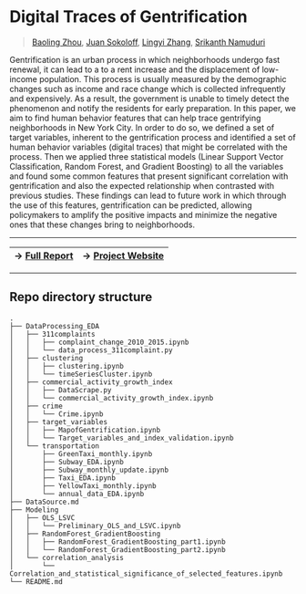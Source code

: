 # Digital Traces of Gentrification


 
> [Baoling Zhou](https://github.com/baolingz), [Juan Sokoloff](https://github.com/juansokoloff), [Lingyi Zhang](https://github.com/lingyielia), [Srikanth Namuduri](https://github.com/srikanth261)


Gentrification is an urban process in which neighborhoods undergo fast renewal, it can lead to a to a rent increase and the displacement of low-income population. This process is usually measured by the demographic changes such as income and race change which is collected infrequently and expensively. As a result, the government is unable to timely detect the phenomenon and notify the residents for early preparation. In this paper, we aim to find human behavior features that can help trace gentrifying neighborhoods in New York City. In order to do so, we defined a set of target variables, inherent to the gentrification process and identified a set of human behavior variables (digital traces) that might be correlated with the process. Then we applied three statistical models (Linear Support Vector Classification, Random Forest, and Gradient Boosting) to all the variables and found some common features that present significant correlation with gentrification and also the expected relationship when contrasted with previous studies. These findings can lead to future work in which through the use of this features, gentrification can be predicted, allowing policymakers to amplify the positive impacts and minimize the negative ones that these changes bring to neighborhoods.

---------------------
| ->  [Full Report](https://www.authorea.com/users/152594/articles/298517-digital-traces-of-gentrification)        |                ->  [Project Website](https://srikanth261.wixsite.com/cusp)           |
| ------------- |:-------------:|

-------------------

## Repo directory structure
```shell
.
├── DataProcessing_EDA
│   ├── 311complaints
│   │   ├── complaint_change_2010_2015.ipynb
│   │   └── data_process_311complaint.py
│   ├── clustering
│   │   ├── clustering.ipynb
│   │   └── timeSeriesCluster.ipynb
│   ├── commercial_activity_growth_index
│   │   ├── DataScrape.py
│   │   └── commercial_activity_growth_index.ipynb
│   ├── crime
│   │   └── Crime.ipynb
│   ├── target_variables
│   │   ├── MapofGentrification.ipynb
│   │   └── Target_variables_and_index_validation.ipynb
│   └── transportation
│       ├── GreenTaxi_monthly.ipynb
│       ├── Subway_EDA.ipynb
│       ├── Subway_monthly_update.ipynb
│       ├── Taxi_EDA.ipynb
│       ├── YellowTaxi_monthly.ipynb
│       └── annual_data_EDA.ipynb
├── DataSource.md
├── Modeling
│   ├── OLS_LSVC
│   │   └── Preliminary_OLS_and_LSVC.ipynb
│   ├── RandomForest_GradientBoosting
│   │   ├── RandomForest_GradientBoosting_part1.ipynb
│   │   └── RandomForest_GradientBoosting_part2.ipynb
│   └── correlation_analysis
│       └── Correlation_and_statistical_significance_of_selected_features.ipynb
└── README.md
```
